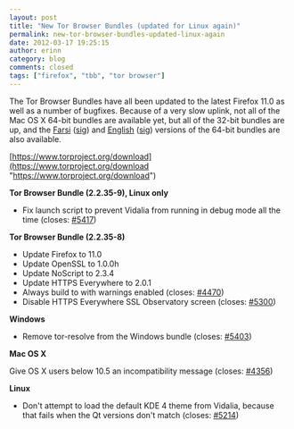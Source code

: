 ```yaml
---
layout: post
title: "New Tor Browser Bundles (updated for Linux again)"
permalink: new-tor-browser-bundles-updated-linux-again
date: 2012-03-17 19:25:15
author: erinn
category: blog
comments: closed
tags: ["firefox", "tbb", "tor browser"]
---
```


The Tor Browser Bundles have all been updated to the latest Firefox 11.0 as well as a number of bugfixes. Because of a very slow uplink, not all of the Mac OS X 64-bit bundles are available yet, but all of the 32-bit bundles are up, and the [Farsi](https://www.torproject.org/dist/torbrowser/osx/TorBrowser-2.2.35-8-osx-x86_64-fa.zip) ([sig](https://www.torproject.org/dist/torbrowser/osx/TorBrowser-2.2.35-8-osx-x86_64-fa.zip.asc)) and [English](https://www.torproject.org/dist/torbrowser/osx/TorBrowser-2.2.35-8-osx-x86_64-en-US.zip) ([sig](https://www.torproject.org/dist/torbrowser/osx/TorBrowser-2.2.35-8-osx-x86_64-en-US.zip.asc)) versions of the 64-bit bundles are also available.

[https://www.torproject.org/download](https://www.torproject.org/download "https://www.torproject.org/download")

**Tor Browser Bundle (2.2.35-9), Linux only**

-   Fix launch script to prevent Vidalia from running in debug mode all the time (closes: [\#5417](https://trac.torproject.org/projects/tor/ticket/5417))

**Tor Browser Bundle (2.2.35-8)**

-   Update Firefox to 11.0
-   Update OpenSSL to 1.0.0h
-   Update NoScript to 2.3.4
-   Update HTTPS Everywhere to 2.0.1
-   Always build to with warnings enabled (closes: [\#4470](https://trac.torproject.org/projects/tor/ticket/4470))
-   Disable HTTPS Everywhere SSL Observatory screen (closes: [\#5300](https://trac.torproject.org/projects/tor/ticket/5300))

**Windows**

-   Remove tor-resolve from the Windows bundle (closes: [\#5403](https://trac.torproject.org/projects/tor/ticket/5403))

**Mac OS X**

Give OS X users below 10.5 an incompatibility message (closes: [\#4356](https://trac.torproject.org/projects/tor/ticket/4356))

**Linux**

-   Don't attempt to load the default KDE 4 theme from Vidalia, because that fails when the Qt versions don't match (closes: [\#5214](https://trac.torproject.org/projects/tor/ticket/5214))

